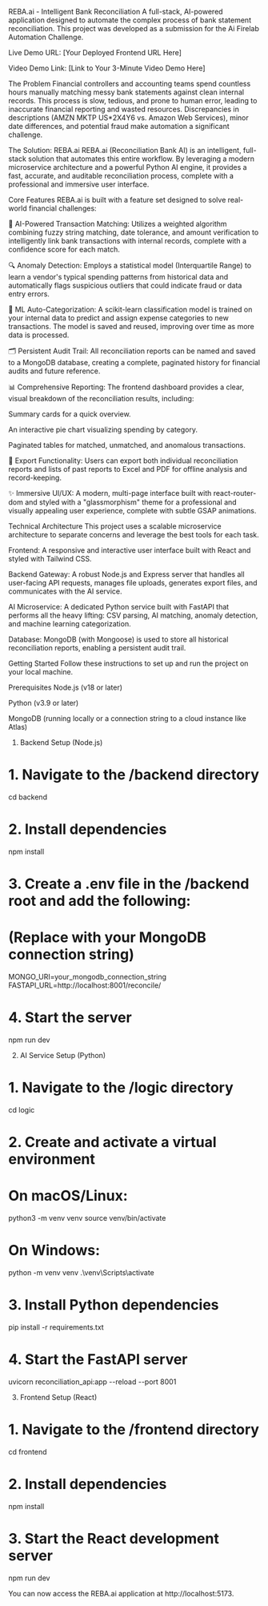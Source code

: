 REBA.ai - Intelligent Bank Reconciliation
A full-stack, AI-powered application designed to automate the complex process of bank statement reconciliation. This project was developed as a submission for the Ai Firelab Automation Challenge.

Live Demo URL: [Your Deployed Frontend URL Here]

Video Demo Link: [Link to Your 3-Minute Video Demo Here]

The Problem
Financial controllers and accounting teams spend countless hours manually matching messy bank statements against clean internal records. This process is slow, tedious, and prone to human error, leading to inaccurate financial reporting and wasted resources. Discrepancies in descriptions (AMZN MKTP US*2X4Y6 vs. Amazon Web Services), minor date differences, and potential fraud make automation a significant challenge.

The Solution: REBA.ai
REBA.ai (Reconciliation Bank AI) is an intelligent, full-stack solution that automates this entire workflow. By leveraging a modern microservice architecture and a powerful Python AI engine, it provides a fast, accurate, and auditable reconciliation process, complete with a professional and immersive user interface.

Core Features
REBA.ai is built with a feature set designed to solve real-world financial challenges:

🤖 AI-Powered Transaction Matching: Utilizes a weighted algorithm combining fuzzy string matching, date tolerance, and amount verification to intelligently link bank transactions with internal records, complete with a confidence score for each match.

🔍 Anomaly Detection: Employs a statistical model (Interquartile Range) to learn a vendor's typical spending patterns from historical data and automatically flags suspicious outliers that could indicate fraud or data entry errors.

🧠 ML Auto-Categorization: A scikit-learn classification model is trained on your internal data to predict and assign expense categories to new transactions. The model is saved and reused, improving over time as more data is processed.

🗂️ Persistent Audit Trail: All reconciliation reports can be named and saved to a MongoDB database, creating a complete, paginated history for financial audits and future reference.

📊 Comprehensive Reporting: The frontend dashboard provides a clear, visual breakdown of the reconciliation results, including:

Summary cards for a quick overview.

An interactive pie chart visualizing spending by category.

Paginated  tables for matched, unmatched, and anomalous transactions.

📄 Export Functionality: Users can export both individual reconciliation reports and lists of past reports to Excel and PDF for offline analysis and record-keeping.

✨ Immersive UI/UX: A modern, multi-page interface built with react-router-dom and styled with a "glassmorphism" theme for a professional and visually appealing user experience, complete with subtle GSAP animations.

Technical Architecture
This project uses a scalable microservice architecture to separate concerns and leverage the best tools for each task.

Frontend: A responsive and interactive user interface built with React and styled with Tailwind CSS.

Backend Gateway: A robust Node.js and Express server that handles all user-facing API requests, manages file uploads, generates export files, and communicates with the AI service.

AI Microservice: A dedicated Python service built with FastAPI that performs all the heavy lifting: CSV parsing, AI matching, anomaly detection, and machine learning categorization.

Database: MongoDB (with Mongoose) is used to store all historical reconciliation reports, enabling a persistent audit trail.

Getting Started
Follow these instructions to set up and run the project on your local machine.

Prerequisites
Node.js (v18 or later)

Python (v3.9 or later)

MongoDB (running locally or a connection string to a cloud instance like Atlas)

1. Backend Setup (Node.js)
# 1. Navigate to the /backend directory
cd backend

# 2. Install dependencies
npm install

# 3. Create a .env file in the /backend root and add the following:
#    (Replace with your MongoDB connection string)
MONGO_URI=your_mongodb_connection_string
FASTAPI_URL=http://localhost:8001/reconcile/

# 4. Start the server
npm run dev

2. AI Service Setup (Python)
# 1. Navigate to the /logic directory
cd logic

# 2. Create and activate a virtual environment
# On macOS/Linux:
python3 -m venv venv
source venv/bin/activate

# On Windows:
python -m venv venv
.\venv\Scripts\activate

# 3. Install Python dependencies
pip install -r requirements.txt

# 4. Start the FastAPI server 
uvicorn reconciliation_api:app --reload --port 8001

3. Frontend Setup (React)
# 1. Navigate to the /frontend directory
cd frontend

# 2. Install dependencies
npm install

# 3. Start the React development server
npm run dev

You can now access the REBA.ai application at http://localhost:5173.

